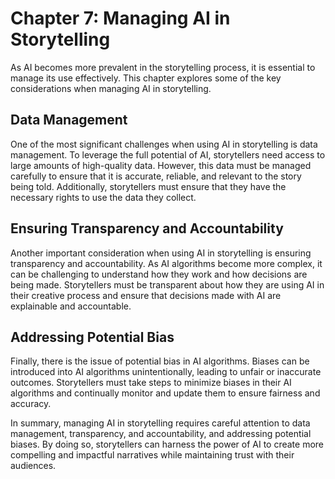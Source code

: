 Chapter 7: Managing AI in Storytelling
======================================

As AI becomes more prevalent in the storytelling process, it is essential to manage its use effectively. This chapter explores some of the key considerations when managing AI in storytelling.

Data Management
---------------

One of the most significant challenges when using AI in storytelling is data management. To leverage the full potential of AI, storytellers need access to large amounts of high-quality data. However, this data must be managed carefully to ensure that it is accurate, reliable, and relevant to the story being told. Additionally, storytellers must ensure that they have the necessary rights to use the data they collect.

Ensuring Transparency and Accountability
----------------------------------------

Another important consideration when using AI in storytelling is ensuring transparency and accountability. As AI algorithms become more complex, it can be challenging to understand how they work and how decisions are being made. Storytellers must be transparent about how they are using AI in their creative process and ensure that decisions made with AI are explainable and accountable.

Addressing Potential Bias
-------------------------

Finally, there is the issue of potential bias in AI algorithms. Biases can be introduced into AI algorithms unintentionally, leading to unfair or inaccurate outcomes. Storytellers must take steps to minimize biases in their AI algorithms and continually monitor and update them to ensure fairness and accuracy.

In summary, managing AI in storytelling requires careful attention to data management, transparency, and accountability, and addressing potential biases. By doing so, storytellers can harness the power of AI to create more compelling and impactful narratives while maintaining trust with their audiences.
